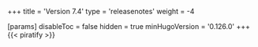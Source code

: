+++
title = 'Version 7.4'
type = 'releasenotes'
weight = -4

[params]
  disableToc = false
  hidden = true
  minHugoVersion = '0.126.0'
+++
{{< piratify >}}
